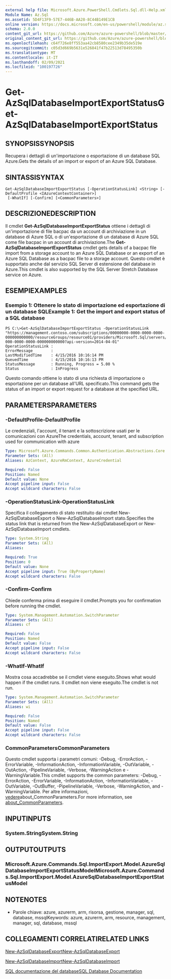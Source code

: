 ```yaml
---
external help file: Microsoft.Azure.PowerShell.Cmdlets.Sql.dll-Help.xml
Module Name: Az.Sql
ms.assetid: 5D4F13F9-57E7-446B-AA28-8C44B149E1CB
online version: https://docs.microsoft.com/en-us/powershell/module/az.sql/get-azsqldatabaseimportexportstatus
schema: 2.0.0
content_git_url: https://github.com/Azure/azure-powershell/blob/master/src/Sql/Sql/help/Get-AzSqlDatabaseImportExportStatus.md
original_content_git_url: https://github.com/Azure/azure-powershell/blob/master/src/Sql/Sql/help/Get-AzSqlDatabaseImportExportStatus.md
ms.openlocfilehash: c64f726e8ff553aa42cb8580cee2349b35de519e
ms.sourcegitcommit: c05d3d669b5631e526841f47b22513d78495350b
ms.translationtype: MT
ms.contentlocale: it-IT
ms.lasthandoff: 02/09/2021
ms.locfileid: "100197726"
---
```

# <span data-ttu-id="344a1-101">Get-AzSqlDatabaseImportExportStatus</span><span class="sxs-lookup"><span data-stu-id="344a1-101">Get-AzSqlDatabaseImportExportStatus</span></span>

## <span data-ttu-id="344a1-102">SYNOPSIS</span><span class="sxs-lookup"><span data-stu-id="344a1-102">SYNOPSIS</span></span>
<span data-ttu-id="344a1-103">Recupera i dettagli di un'importazione o esportazione di un database SQL Azure.</span><span class="sxs-lookup"><span data-stu-id="344a1-103">Gets the details of an import or export of an Azure SQL Database.</span></span>

## <span data-ttu-id="344a1-104">SINTASSI</span><span class="sxs-lookup"><span data-stu-id="344a1-104">SYNTAX</span></span>

```
Get-AzSqlDatabaseImportExportStatus [-OperationStatusLink] <String> [-DefaultProfile <IAzureContextContainer>]
 [-WhatIf] [-Confirm] [<CommonParameters>]
```

## <span data-ttu-id="344a1-105">DESCRIZIONE</span><span class="sxs-lookup"><span data-stu-id="344a1-105">DESCRIPTION</span></span>
<span data-ttu-id="344a1-106">Il cmdlet **Get-AzSqlDatabaseImportExportStatus** ottiene i dettagli di un'importazione di file bacpac da un account di archiviazione in un database di Azure SQL o di un'esportazione di un database di Azure SQL come file bacpac in un account di archiviazione.</span><span class="sxs-lookup"><span data-stu-id="344a1-106">The **Get-AzSqlDatabaseImportExportStatus** cmdlet gets details of a bacpac file import from a storage account to an Azure SQL Database or an export of an Azure SQL Database as a bacpac file to a storage account.</span></span>
<span data-ttu-id="344a1-107">Questo cmdlet è supportato anche dal servizio SQL Server di estensione del database in Azure.</span><span class="sxs-lookup"><span data-stu-id="344a1-107">This cmdlet is also supported by the SQL Server Stretch Database service on Azure.</span></span>

## <span data-ttu-id="344a1-108">ESEMPI</span><span class="sxs-lookup"><span data-stu-id="344a1-108">EXAMPLES</span></span>

### <span data-ttu-id="344a1-109">Esempio 1: Ottenere lo stato di importazione ed esportazione di un database SQL</span><span class="sxs-lookup"><span data-stu-id="344a1-109">Example 1: Get the import and export status of a SQL database</span></span>
```
PS C:\>Get-AzSqlDatabaseImportExportStatus -OperationStatusLink "https://management.contoso.com/subscriptions/00000000-0000-0000-0000-000000000000/resourceGroups/resource01/providers/Microsoft.Sql/servers/server01/databases/database01/importExportOperationResults/00000000-000-0000-0000-000000000000?api-version=2014-04-01"
OperationStatusLink : 
ErrorMessage        : 
LastModifiedTime    : 4/15/2016 10:16:14 PM
QueuedTime          : 4/15/2016 10:16:13 PM
StatusMessage       : Running, Progress = 5.00 %
Status              : InProgress
```

<span data-ttu-id="344a1-110">Questo comando ottiene lo stato di una richiesta di importazione o esportazione per un database all'URL specificato.</span><span class="sxs-lookup"><span data-stu-id="344a1-110">This command gets the status of an import or export request for a database at the specified URL.</span></span>

## <span data-ttu-id="344a1-111">PARAMETERS</span><span class="sxs-lookup"><span data-stu-id="344a1-111">PARAMETERS</span></span>

### <span data-ttu-id="344a1-112">-DefaultProfile</span><span class="sxs-lookup"><span data-stu-id="344a1-112">-DefaultProfile</span></span>
<span data-ttu-id="344a1-113">Le credenziali, l'account, il tenant e la sottoscrizione usati per le comunicazioni con Azure</span><span class="sxs-lookup"><span data-stu-id="344a1-113">The credentials, account, tenant, and subscription used for communication with azure</span></span>

```yaml
Type: Microsoft.Azure.Commands.Common.Authentication.Abstractions.Core.IAzureContextContainer
Parameter Sets: (All)
Aliases: AzContext, AzureRmContext, AzureCredential

Required: False
Position: Named
Default value: None
Accept pipeline input: False
Accept wildcard characters: False
```

### <span data-ttu-id="344a1-114">-OperationStatusLink</span><span class="sxs-lookup"><span data-stu-id="344a1-114">-OperationStatusLink</span></span>
<span data-ttu-id="344a1-115">Specifica il collegamento di stato restituito dai cmdlet New-AzSqlDatabaseExport o New-AzSqlDatabaseImport stato.</span><span class="sxs-lookup"><span data-stu-id="344a1-115">Specifies the status link that is returned from the New-AzSqlDatabaseExport or New-AzSqlDatabaseImport cmdlets.</span></span>

```yaml
Type: System.String
Parameter Sets: (All)
Aliases:

Required: True
Position: 0
Default value: None
Accept pipeline input: True (ByPropertyName)
Accept wildcard characters: False
```

### <span data-ttu-id="344a1-116">-Confirm</span><span class="sxs-lookup"><span data-stu-id="344a1-116">-Confirm</span></span>
<span data-ttu-id="344a1-117">Chiede conferma prima di eseguire il cmdlet.</span><span class="sxs-lookup"><span data-stu-id="344a1-117">Prompts you for confirmation before running the cmdlet.</span></span>

```yaml
Type: System.Management.Automation.SwitchParameter
Parameter Sets: (All)
Aliases: cf

Required: False
Position: Named
Default value: False
Accept pipeline input: False
Accept wildcard characters: False
```

### <span data-ttu-id="344a1-118">-WhatIf</span><span class="sxs-lookup"><span data-stu-id="344a1-118">-WhatIf</span></span>
<span data-ttu-id="344a1-119">Mostra cosa accadrebbe se il cmdlet viene eseguito.</span><span class="sxs-lookup"><span data-stu-id="344a1-119">Shows what would happen if the cmdlet runs.</span></span>
<span data-ttu-id="344a1-120">Il cmdlet non viene eseguito.</span><span class="sxs-lookup"><span data-stu-id="344a1-120">The cmdlet is not run.</span></span>

```yaml
Type: System.Management.Automation.SwitchParameter
Parameter Sets: (All)
Aliases: wi

Required: False
Position: Named
Default value: False
Accept pipeline input: False
Accept wildcard characters: False
```

### <span data-ttu-id="344a1-121">CommonParameters</span><span class="sxs-lookup"><span data-stu-id="344a1-121">CommonParameters</span></span>
<span data-ttu-id="344a1-122">Questo cmdlet supporta i parametri comuni: -Debug, -ErrorAction, -ErrorVariable, -InformationAction, -InformationVariable, -OutVariable, -OutAction, -PipelineVariable, -Verbose, -WarningAction e -WarningVariable.</span><span class="sxs-lookup"><span data-stu-id="344a1-122">This cmdlet supports the common parameters: -Debug, -ErrorAction, -ErrorVariable, -InformationAction, -InformationVariable, -OutVariable, -OutBuffer, -PipelineVariable, -Verbose, -WarningAction, and -WarningVariable.</span></span> <span data-ttu-id="344a1-123">Per altre informazioni, [vedere](http://go.microsoft.com/fwlink/?LinkID=113216)about_CommonParameters.</span><span class="sxs-lookup"><span data-stu-id="344a1-123">For more information, see [about_CommonParameters](http://go.microsoft.com/fwlink/?LinkID=113216).</span></span>

## <span data-ttu-id="344a1-124">INPUT</span><span class="sxs-lookup"><span data-stu-id="344a1-124">INPUTS</span></span>

### <span data-ttu-id="344a1-125">System.String</span><span class="sxs-lookup"><span data-stu-id="344a1-125">System.String</span></span>

## <span data-ttu-id="344a1-126">OUTPUT</span><span class="sxs-lookup"><span data-stu-id="344a1-126">OUTPUTS</span></span>

### <span data-ttu-id="344a1-127">Microsoft.Azure.Commands.Sql.ImportExport.Model.AzureSqlDatabaseImportExportStatusModel</span><span class="sxs-lookup"><span data-stu-id="344a1-127">Microsoft.Azure.Commands.Sql.ImportExport.Model.AzureSqlDatabaseImportExportStatusModel</span></span>

## <span data-ttu-id="344a1-128">NOTE</span><span class="sxs-lookup"><span data-stu-id="344a1-128">NOTES</span></span>
* <span data-ttu-id="344a1-129">Parole chiave: azure, azurerm, arm, risorsa, gestione, manager, sql, database, mssql</span><span class="sxs-lookup"><span data-stu-id="344a1-129">Keywords: azure, azurerm, arm, resource, management, manager, sql, database, mssql</span></span>

## <span data-ttu-id="344a1-130">COLLEGAMENTI CORRELATI</span><span class="sxs-lookup"><span data-stu-id="344a1-130">RELATED LINKS</span></span>

[<span data-ttu-id="344a1-131">New-AzSqlDatabaseExport</span><span class="sxs-lookup"><span data-stu-id="344a1-131">New-AzSqlDatabaseExport</span></span>](./New-AzSqlDatabaseExport.md)

[<span data-ttu-id="344a1-132">New-AzSqlDatabaseImport</span><span class="sxs-lookup"><span data-stu-id="344a1-132">New-AzSqlDatabaseImport</span></span>](./New-AzSqlDatabaseImport.md)

[<span data-ttu-id="344a1-133">SQL documentazione del database</span><span class="sxs-lookup"><span data-stu-id="344a1-133">SQL Database Documentation</span></span>](https://docs.microsoft.com/azure/sql-database/)

